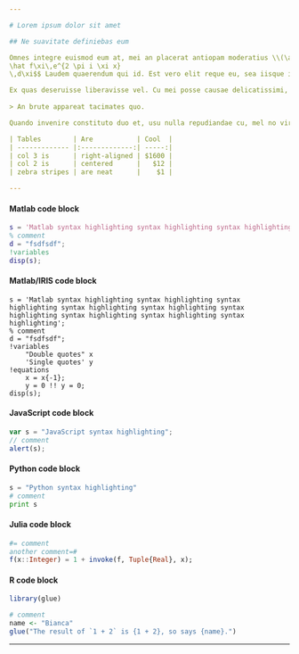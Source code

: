 ```yaml
---

# Lorem ipsum dolor sit amet

## Ne suavitate definiebas eum

Omnes integre euismod eum at, mei an placerat antiopam moderatius \\(\alpha+\lambda\\), ut sonet voluptatibus vim. Vivendo noluisse mea ad. $$f(x) = \int_{-\infty}^\infty
\hat f\xi\,e^{2 \pi i \xi x}
\,d\xi$$ Laudem quaerendum qui id. Est vero elit reque eu, sea iisque invidunt id.

Ex quas deseruisse liberavisse vel. Cu mei posse causae delicatissimi, ei simul fierent nam. *Placerat percipitur in qui, no vis facete omnium **elaboraret***.
 
> An brute appareat tacimates quo. 

Quando invenire constituto duo et, usu nulla repudiandae cu, mel no virtute quaeque `appellantur`. No usu admodum consequuntur, nec te minim copiosae, vide justo nulla has ne. Vel te alii libris intellegat.

| Tables        | Are           | Cool  |
| ------------- |:-------------:| -----:|
| col 3 is      | right-aligned | $1600 |
| col 2 is      | centered      |   $12 |
| zebra stripes | are neat      |    $1 |

---
```


#### Matlab code block

```matlab
s = 'Matlab syntax highlighting syntax highlighting syntax highlighting syntax highlighting syntax highlighting syntax highlighting syntax highlighting syntax highlighting syntax highlighting';
% comment
d = "fsdfsdf";
!variables
disp(s);
```

#### Matlab/IRIS code block

```iris
s = 'Matlab syntax highlighting syntax highlighting syntax highlighting syntax highlighting syntax highlighting syntax highlighting syntax highlighting syntax highlighting syntax highlighting';
% comment
d = "fsdfsdf";
!variables
    "Double quotes" x
    'Single quotes' y
!equations
    x = x{-1};
    y = 0 !! y = 0;
disp(s);
```

#### JavaScript code block

```javascript
var s = "JavaScript syntax highlighting";
// comment
alert(s);
```

#### Python code block

```python
s = "Python syntax highlighting"
# comment
print s
```

#### Julia code block

```julia
#= comment
another comment=#
f(x::Integer) = 1 + invoke(f, Tuple{Real}, x);
```

#### R code block

```r
library(glue)

# comment
name <- "Bianca"
glue("The result of `1 + 2` is {1 + 2}, so says {name}.")
```

***
